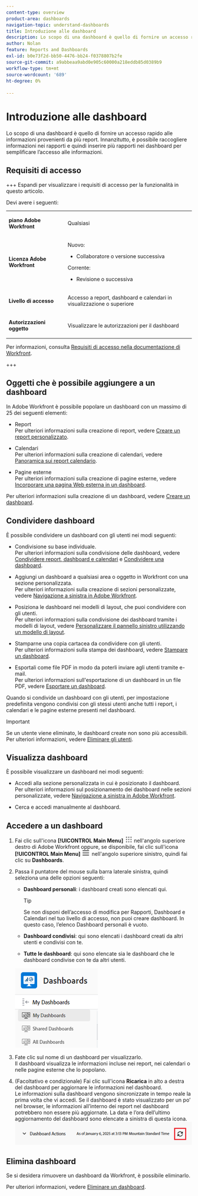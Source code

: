 ```yaml
---
content-type: overview
product-area: dashboards
navigation-topic: understand-dashboards
title: Introduzione alle dashboard
description: Lo scopo di una dashboard è quello di fornire un accesso rapido alle informazioni. È possibile raccogliere informazioni nei rapporti e inserirle in dashboard per facilitarne l’accesso.
author: Nolan
feature: Reports and Dashboards
exl-id: b0e73f2d-bb50-4476-bb24-f0378807b2fe
source-git-commit: a9abbeaa9abd0e905c60000a218eddb85d0389b9
workflow-type: tm+mt
source-wordcount: '689'
ht-degree: 0%

---
```


# Introduzione alle dashboard

<!-- Audited: 1/2025 -->

Lo scopo di una dashboard è quello di fornire un accesso rapido alle informazioni provenienti da più report. Innanzitutto, è possibile raccogliere informazioni nei rapporti e quindi inserire più rapporti nei dashboard per semplificare l’accesso alle informazioni.

## Requisiti di accesso

+++ Espandi per visualizzare i requisiti di accesso per la funzionalità in questo articolo.

Devi avere i seguenti:

<table style="table-layout:auto">
 <col> 
 </col> 
 <col> 
 </col> 
 <tbody> 
  <tr> 
   <td> <p><strong>piano Adobe Workfront</strong></p> </td> 
   <td>Qualsiasi</td> 
  </tr> 
  <tr> 
   <td> <p><strong>Licenza Adobe Workfront</strong></p> </td> 
      <td> 
      <p>Nuovo:</p>
         <ul>
         <li><p>Collaboratore o versione successiva</p></li>
         </ul>
      <p>Corrente:</p>
         <ul>
         <li><p>Revisione o successiva</p></li>
         </ul>
   </td> 
  </tr> 
  <tr> 
   <td><strong>Livello di accesso</strong> </td> 
   <td> <p>Accesso a report, dashboard e calendari in visualizzazione o superiore</p> </td> 
  </tr> 
  <tr> 
   <td> <p><strong>Autorizzazioni oggetto</strong> </p> </td> 
   <td> <p>Visualizzare le autorizzazioni per il dashboard</p>  </td> 
  </tr> 
 </tbody> 
</table>

Per informazioni, consulta [Requisiti di accesso nella documentazione di Workfront](/help/quicksilver/administration-and-setup/add-users/access-levels-and-object-permissions/access-level-requirements-in-documentation.md).

+++

## Oggetti che è possibile aggiungere a un dashboard

In Adobe Workfront è possibile popolare un dashboard con un massimo di 25 dei seguenti elementi:

* Report\
  Per ulteriori informazioni sulla creazione di report, vedere [Creare un report personalizzato](../../../reports-and-dashboards/reports/creating-and-managing-reports/create-custom-report.md).

* Calendari\
  Per ulteriori informazioni sulla creazione di calendari, vedere [Panoramica sui report calendario](../../../reports-and-dashboards/reports/calendars/calendar-reports-overview.md).

* Pagine esterne\
  Per ulteriori informazioni sulla creazione di pagine esterne, vedere [Incorporare una pagina Web esterna in un dashboard](../../../reports-and-dashboards/dashboards/creating-and-managing-dashboards/embed-external-web-page-dashboard.md).

Per ulteriori informazioni sulla creazione di un dashboard, vedere [Creare un dashboard](../../../reports-and-dashboards/dashboards/creating-and-managing-dashboards/create-dashboard.md).

## Condividere dashboard

È possibile condividere un dashboard con gli utenti nei modi seguenti:

* Condivisione su base individuale.\
  Per ulteriori informazioni sulla condivisione delle dashboard, vedere [Condividere report, dashboard e calendari](../../../workfront-basics/grant-and-request-access-to-objects/permissions-reports-dashboards-calendars.md) e [Condividere una dashboard](../../../reports-and-dashboards/dashboards/creating-and-managing-dashboards/share-dashboard.md).

* Aggiungi un dashboard a qualsiasi area o oggetto in Workfront con una sezione personalizzata.\
  Per ulteriori informazioni sulla creazione di sezioni personalizzate, vedere [Navigazione a sinistra in Adobe Workfront](../../../workfront-basics/the-new-workfront-experience/simplified-left-navigation.md).

* Posiziona le dashboard nei modelli di layout, che puoi condividere con gli utenti.\
  Per ulteriori informazioni sulla condivisione dei dashboard tramite i modelli di layout, vedere [Personalizzare il pannello sinistro utilizzando un modello di layout](../../../administration-and-setup/customize-workfront/use-layout-templates/customize-left-panel.md).

* Stamparne una copia cartacea da condividere con gli utenti.\
  Per ulteriori informazioni sulla stampa dei dashboard, vedere [Stampare un dashboard](../../../reports-and-dashboards/dashboards/creating-and-managing-dashboards/print-dashboard.md).

* Esportali come file PDF in modo da poterli inviare agli utenti tramite e-mail.\
  Per ulteriori informazioni sull&#39;esportazione di un dashboard in un file PDF, vedere [Esportare un dashboard](../../../reports-and-dashboards/dashboards/creating-and-managing-dashboards/export-dashboard.md).

Quando si condivide un dashboard con gli utenti, per impostazione predefinita vengono condivisi con gli stessi utenti anche tutti i report, i calendari e le pagine esterne presenti nel dashboard.

>[!IMPORTANT]
>
>Se un utente viene eliminato, le dashboard create non sono più accessibili. Per ulteriori informazioni, vedere [Eliminare gli utenti](../../../administration-and-setup/add-users/create-and-manage-users/delete-a-user.md).

## Visualizza dashboard

È possibile visualizzare un dashboard nei modi seguenti:

* Accedi alla sezione personalizzata in cui è posizionato il dashboard.\
  Per ulteriori informazioni sul posizionamento dei dashboard nelle sezioni personalizzate, vedere [Navigazione a sinistra in Adobe Workfront](../../../workfront-basics/the-new-workfront-experience/simplified-left-navigation.md).

* Cerca e accedi manualmente al dashboard.

## Accedere a un dashboard

1. Fai clic sull&#39;icona **[!UICONTROL Main Menu]** ![Main Menu](/help/_includes/assets/main-menu-icon.png) nell&#39;angolo superiore destro di Adobe Workfront oppure, se disponibile, fai clic sull&#39;icona **[!UICONTROL Main Menu]** ![Main Menu](/help/_includes/assets/main-menu-icon-left-nav.png) nell&#39;angolo superiore sinistro, quindi fai clic su **Dashboards**.
1. Passa il puntatore del mouse sulla barra laterale sinistra, quindi seleziona una delle opzioni seguenti:

   * **Dashboard personali**: i dashboard creati sono elencati qui.

     >[!TIP]
     >
     >Se non disponi dell’accesso di modifica per Rapporti, Dashboard e Calendari nel tuo livello di accesso, non puoi creare dashboard. In questo caso, l’elenco Dashboard personali è vuoto.

   * **Dashboard condivisi**: qui sono elencati i dashboard creati da altri utenti e condivisi con te.
   * **Tutte le dashboard**: qui sono elencate sia le dashboard che le dashboard condivise con te da altri utenti.

   ![Area dashboard](assets/dashboards-area.png)

1. Fate clic sul nome di un dashboard per visualizzarlo.\
   Il dashboard visualizza le informazioni incluse nei report, nei calendari o nelle pagine esterne che lo popolano.
1. (Facoltativo e condizionale) Fai clic sull&#39;icona **Ricarica** in alto a destra del dashboard per aggiornare le informazioni nel dashboard.\
   Le informazioni sulla dashboard vengono sincronizzate in tempo reale la prima volta che vi accedi. Se il dashboard è stato visualizzato per un po’ nel browser, le informazioni all’interno dei report nel dashboard potrebbero non essere più aggiornate. La data e l’ora dell’ultimo aggiornamento del dashboard sono elencate a sinistra di questa icona.\
   ![Icona Ricarica](assets/dashboard-reload-icon.png)

## Elimina dashboard

Se si desidera rimuovere un dashboard da Workfront, è possibile eliminarlo.

Per ulteriori informazioni, vedere [Eliminare un dashboard](../../../reports-and-dashboards/dashboards/creating-and-managing-dashboards/delete-dashboard.md).
